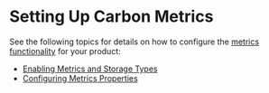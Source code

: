 # Setting Up Carbon Metrics

See the following topics for details on how to configure the [metrics
functionality](../../administer/monitoring-with-wso2-carbon-metrics) for your product:

-   [Enabling Metrics and Storage Types](../../administer/enabling-metrics-and-storage-types)
-   [Configuring Metrics Properties](../../administer/configuring-metrics-properties)
